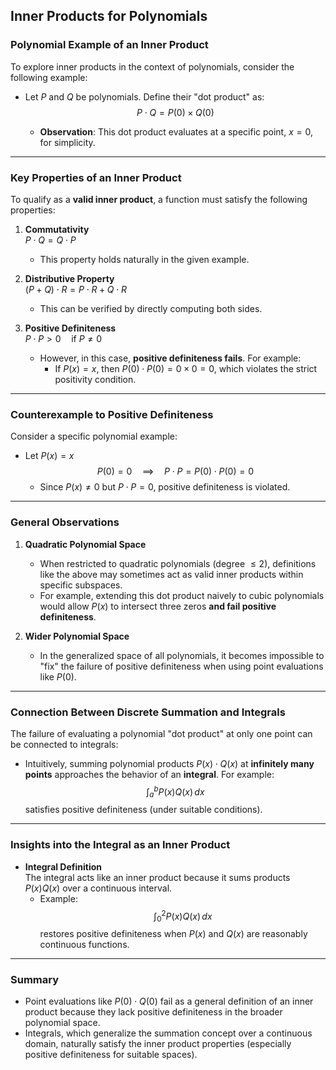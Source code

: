 ## Inner Products for Polynomials

### Polynomial Example of an Inner Product
To explore inner products in the context of polynomials, consider the following example:

- Let $P$ and $Q$ be polynomials. Define their "dot product" as:
  $$
  P \cdot Q = P(0) \times Q(0)
  $$

  - **Observation**: This dot product evaluates at a specific point, $x = 0$, for simplicity.

---

### Key Properties of an Inner Product
To qualify as a **valid inner product**, a function must satisfy the following properties:

1. **Commutativity**  
   $P \cdot Q = Q \cdot P$  
   - This property holds naturally in the given example.

2. **Distributive Property**  
   $(P + Q) \cdot R = P \cdot R + Q \cdot R$  
   - This can be verified by directly computing both sides.

3. **Positive Definiteness**  
   $P \cdot P > 0 \quad \text{if } P \neq 0$  
   - However, in this case, **positive definiteness fails**. For example:
     - If $P(x) = x$, then $P(0) \cdot P(0) = 0 \times 0 = 0$, which violates the strict positivity condition.

---

### Counterexample to Positive Definiteness
Consider a specific polynomial example:
- Let $P(x) = x$
  $$
  P(0) = 0 \quad \implies \quad P \cdot P = P(0) \cdot P(0) = 0
  $$
  - Since $P(x) \neq 0$ but $P \cdot P = 0$, positive definiteness is violated.

---

### General Observations
1. **Quadratic Polynomial Space**  
   - When restricted to quadratic polynomials (degree $\leq 2$), definitions like the above may sometimes act as valid inner products within specific subspaces.  
   - For example, extending this dot product naively to cubic polynomials would allow $P(x)$ to intersect three zeros **and fail positive definiteness**.

2. **Wider Polynomial Space**  
   - In the generalized space of all polynomials, it becomes impossible to "fix" the failure of positive definiteness when using point evaluations like $P(0)$.

---

### Connection Between Discrete Summation and Integrals
The failure of evaluating a polynomial "dot product" at only one point can be connected to integrals:

- Intuitively, summing polynomial products $P(x) \cdot Q(x)$ at **infinitely many points** approaches the behavior of an **integral**. For example:
  $$
  \int_{a}^{b} P(x) Q(x) \, dx
  $$
  satisfies positive definiteness (under suitable conditions).

---

### Insights into the Integral as an Inner Product
- **Integral Definition**  
  The integral acts like an inner product because it sums products $P(x) Q(x)$ over a continuous interval.  
  - Example:
    $$
    \int_{0}^{2} P(x) Q(x) \, dx
    $$
    restores positive definiteness when $P(x)$ and $Q(x)$ are reasonably continuous functions.
  
---

### Summary
- Point evaluations like $P(0) \cdot Q(0)$ fail as a general definition of an inner product because they lack positive definiteness in the broader polynomial space.
- Integrals, which generalize the summation concept over a continuous domain, naturally satisfy the inner product properties (especially positive definiteness for suitable spaces).
